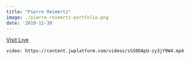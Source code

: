 ```yaml
---
title: "Pierre Reimertz"
image: ./pierre-reimertz-portfolio.png
date: '2019-11-30'
---
```


[Visit Live](https://www.reimertz.co/)

`video: https://content.jwplatform.com/videos/sSS0DApU-zy3jY9W4.mp4`